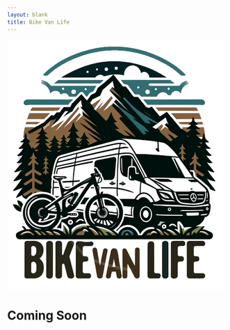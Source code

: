 ```yaml
---
layout: blank
title: Bike Van Life
---
```


<img src="/assets/images/bikevanlife.webp" class="mt-24 mx-auto" style="max-width:500px;">

<h1 class="mx-auto mt-20 text-4xl text-center">Coming Soon</h1>